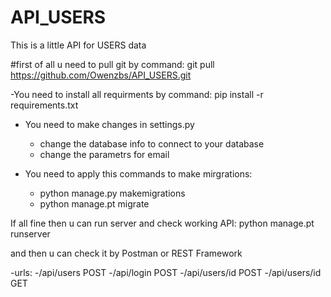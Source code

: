# API_USERS

This is a little API for USERS data

#first of all u need to pull git by command:
git pull https://github.com/Owenzbs/API_USERS.git

-You need to install all requirments by command:
pip install -r requirements.txt

- You need to make changes in settings.py
  - change the database info to connect to your database
  - change the parametrs for email 

- You need to apply this commands to make mirgrations:
  - python manage.py makemigrations
  - python manage.pt migrate

If all fine then u can run server and check working API:
python manage.pt runserver


and then u can check it by Postman or REST Framework

  -urls:
    -/api/users POST
    -/api/login POST
    -/api/users/id POST
    -/api/users/id GET


